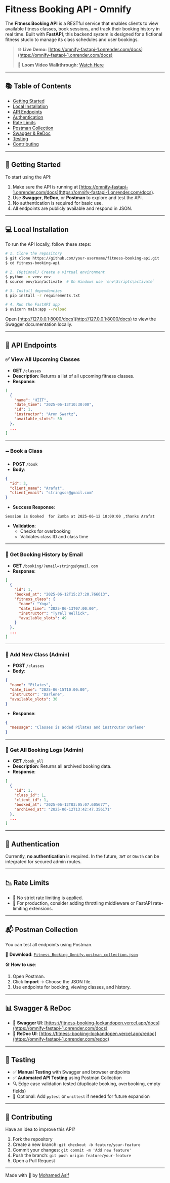 # Fitness Booking API - Omnify 

The **Fitness Booking API** is a RESTful service that enables clients to view available fitness classes, book sessions, and track their booking history in real time. Built with **FastAPI**, this backend system is designed for a fictional fitness studio to manage its class schedules and user bookings.

> 🌐 **Live Demo:** [https://omnify-fastapi-1.onrender.com/docs](https://omnify-fastapi-1.onrender.com/docs)
> 
> 🎥 **Loom Video Walkthrough:** [Watch Here](https://www.loom.com/share/5cb6e3f97a4641a680ea63cd55ced56d?sid=1edacdc0-c094-4eee-aee7-dbfdcd771c97)

---

## 📚 Table of Contents

- [Getting Started](#-getting-started)
- [Local Installation](#-local-installation)
- [API Endpoints](#-api-endpoints)
- [Authentication](#-authentication)
- [Rate Limits](#-rate-limits)
- [Postman Collection](#-postman-collection)
- [Swagger & ReDoc](#-swagger--redoc)
- [Testing](#-testing)
- [Contributing](#-contributing)

---

## 🚀 Getting Started

To start using the API:

1. Make sure the API is running at [https://omnify-fastapi-1.onrender.com/docs](https://omnify-fastapi-1.onrender.com/docs).
2. Use **Swagger**, **ReDoc**, or **Postman** to explore and test the API.
3. No authentication is required for basic use.
4. All endpoints are publicly available and respond in JSON.

---

## 💻 Local Installation

To run the API locally, follow these steps:

```bash
# 1. Clone the repository
$ git clone https://github.com/your-username/fitness-booking-api.git
$ cd fitness-booking-api

# 2. (Optional) Create a virtual environment
$ python -m venv env
$ source env/bin/activate  # On Windows use `env\Scripts\activate`

# 3. Install dependencies
$ pip install -r requirements.txt

# 4. Run the FastAPI app
$ uvicorn main:app --reload
```

Open [http://127.0.0.1:8000/docs](http://127.0.0.1:8000/docs) to view the Swagger documentation locally.

---

## 🔌 API Endpoints

### ✅ View All Upcoming Classes

- **GET** `/classes`
- **Description**: Returns a list of all upcoming fitness classes.
- **Response**:

```json
[
  {
    "name": "HIIT",
    "date_time": "2025-06-13T10:30:00",
    "id": 1,
    "instructor": "Aron Swartz",
    "available_slots": 50
  },
  ...
]
```

---

### 🗕️ Book a Class

- **POST** `/book`
- **Body**:

```json
{
  "id": 3,
  "client_name": "Arafat",
  "client_email": "stringsss@gmail.com"
}
```

- **Success Response**:

```text
Session is Booked  for Zumba at 2025-06-12 18:00:00 ,thanks Arafat
```

- **Validation**:
  - Checks for overbooking
  - Validates class ID and class time

---

### 📜 Get Booking History by Email

- **GET** `/booking/?email=strings@gmail.com`
- **Response**:

```json
[
  {
    "id": 1,
    "booked_at": "2025-06-12T15:27:20.766613",
    "fitness_class": {
      "name": "Yoga",
      "date_time": "2025-06-13T07:00:00",
      "instructor": "Tyrell Wellick",
      "available_slots": 49
    }
  },
  ...
]
```

---

### 📂 Add New Class (Admin)

- **POST** `/classes`
- **Body**:

```json
{
  "name": "Pilates",
  "date_time": "2025-06-15T10:00:00",
  "instructor": "Darlene",
  "available_slots": 30
}
```

- **Response**:

```json
{
  "message": "Classes is added Pilates and instrcutor Darlene"
}
```

---

### 📁 Get All Booking Logs (Admin)

- **GET** `/book_all`
- **Description**: Returns all archived booking data.
- **Response**:

```json
[
  {
    "id": 1,
    "class_id": 1,
    "client_id": 1,
    "booked_at": "2025-06-12T03:05:07.605677",
    "archived_at": "2025-06-12T13:42:47.356171"
  },
  ...
]
```

---

## 🔐 Authentication

Currently, **no authentication** is required. In the future, `JWT` or `OAuth` can be integrated for secured admin routes.

---

## 📉 Rate Limits

- 🔄 No strict rate limiting is applied.
- 🚧 For production, consider adding throttling middleware or FastAPI rate-limiting extensions.

---

## 📬 Postman Collection

You can test all endpoints using Postman.

📁 **Download**: [`Fitness_Booking_Omnify.postman_collection.json`](https://github.com/MohamedAsifS/Postman_doc_omnify_fastapi)

🛠️ **How to use**:

1. Open Postman.
2. Click **Import** → Choose the JSON file.
3. Use endpoints for booking, viewing classes, and history.

---

## 📊 Swagger & ReDoc

- 📘 **Swagger UI**: [https://fitness-booking-lockandopen.vercel.app/docs](https://omnify-fastapi-1.onrender.com/docs)
- 📕 **ReDoc UI**: [https://fitness-booking-lockandopen.vercel.app/redoc](https://omnify-fastapi-1.onrender.com/redoc)

---

## 🧪 Testing

- ✅ **Manual Testing** with Swagger and browser endpoints
- ✅ **Automated API Testing** using Postman Collection
- 🔍 Edge case validation tested (duplicate booking, overbooking, empty fields)
- 🧰 Optional: Add `pytest` or `unittest` if needed for future expansion

---

## 🤝 Contributing

Have an idea to improve this API?

1. Fork the repository
2. Create a new branch: `git checkout -b feature/your-feature`
3. Commit your changes: `git commit -m 'Add new feature'`
4. Push the branch: `git push origin feature/your-feature`
5. Open a Pull Request

---

Made with 💪 by [Mohamed Asif](https://www.linkedin.com/in/mohamedasifscode/)


